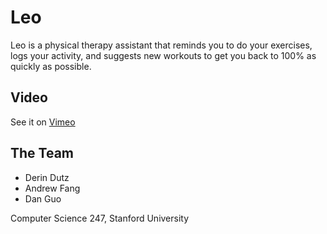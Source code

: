 # Leo

Leo is a physical therapy assistant that reminds you to do your exercises, logs your activity, and suggests new workouts to get you back to 100% as quickly as possible.

## Video
See it on [Vimeo](http://vimeo.com/andrewfang/leo)

## The Team
* Derin Dutz
* Andrew Fang
* Dan Guo

Computer Science 247, Stanford University
